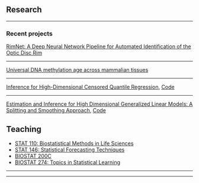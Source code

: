## Research

---

### Recent projects

[RimNet: A Deep Neural Network Pipeline for Automated Identification of the Optic Disc Rim](https://www.ophthalmologyscience.org/article/S2666-9145(22)00133-6/fulltext)
<!-- <img src="images/dummy_thumbnail.jpg?raw=true"/> -->

---

[Universal DNA methylation age across mammalian tissues](https://www.biorxiv.org/content/10.1101/2021.01.18.426733v1.full)
<!-- <img src="images/dummy_thumbnail.jpg?raw=true"/> -->

---

[Inference for High-Dimensional Censored Quantile Regression](https://www.tandfonline.com/doi/abs/10.1080/01621459.2021.1957900?journalCode=uasa20),
[Code](https://github.com/feizhe/HDCQR_Paper)
<!-- <img src="images/dummy_thumbnail.jpg?raw=true"/> -->

---

[Estimation and Inference for High Dimensional Generalized Linear Models: A Splitting and Smoothing Approach](https://www.jmlr.org/papers/v22/19-132.html),
[Code](https://github.com/feizhe/SSHDI)

## Teaching

- [STAT 110: Biostatistical Methods in Life Sciences](https://elearn.ucr.edu/)
- [STAT 146: Statistical Forecasting Techniques](https://elearn.ucr.edu/)
- [BIOSTAT 200C](https://ccle.ucla.edu/)
- [BIOSTAT 274: Topics in Statistical Learning](https://ccle.ucla.edu/)

---




---
<!-- <p style="font-size:11px">Page template forked from <a href="https://github.com/evanca/quick-portfolio">evanca</a></p> -->
<!-- Remove above link if you don't want to attibute -->
